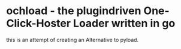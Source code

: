 ochload - the plugindriven One-Click-Hoster Loader written in go
================================================================

this is an attempt of creating an Alternative to pyload.
